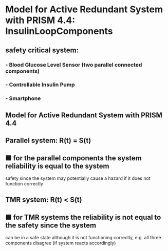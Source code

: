 # Model for Active Redundant System with PRISM 4.4: InsulinLoopComponents 

## safety critical system: 
### - Blood Glucose Level Sensor (two parallel connected components)
### - Controllable Insulin Pump
### - Smartphone

## Model for Active Redundant System with PRISM 4.4

## Parallel system: R(t) = S(t)
## ■ for the parallel components the system reliability is equal to the system
safety since the system may potentially cause a hazard if it does not
function correctly
## TMR system: R(t) < S(t)
## ■ for TMR systems the reliability is not equal to the safety since the system
can be in a safe state although it is not functioning correctly, e.g. all three
components disagree (if system reacts accordingly)
